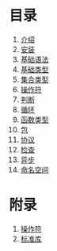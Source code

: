 # 目录
1. [介绍]()
1. [安装]()
1. [基础语法]()
1. [基础类型]()
1. [集合类型]()
1. [操作符]()
1. [判断]()
1. [循环]()
1. [函数类型]()
1. [包]()
1. [协议]()
1. [检查]()
1. [异步]()
1. [命名空间]()

# 附录
1. [操作符]()
1. [标准库]()